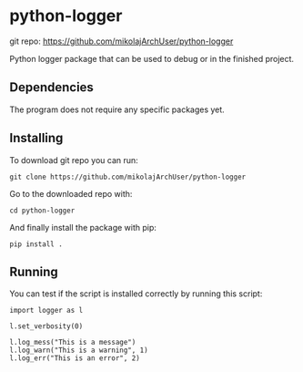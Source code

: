 # python-logger

git repo: https://github.com/mikolajArchUser/python-logger

Python logger package that can be used to debug or in the finished project.

## Dependencies

The program does not require any specific packages yet.

## Installing

To download git repo you can run:

```
git clone https://github.com/mikolajArchUser/python-logger
```

Go to the downloaded repo with:

```
cd python-logger
```

And finally install the package with pip:

```
pip install .
```

## Running

You can test if the script is installed correctly by running this script:

```
import logger as l

l.set_verbosity(0)

l.log_mess("This is a message")
l.log_warn("This is a warning", 1)
l.log_err("This is an error", 2)
```
